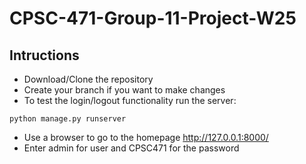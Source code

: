 # CPSC-471-Group-11-Project-W25

## Intructions
- Download/Clone the repository
- Create your branch if you want to make changes
- To test the login/logout functionality run the server:
```
python manage.py runserver
```
- Use a browser to go to the homepage http://127.0.0.1:8000/
- Enter admin for user and CPSC471 for the password